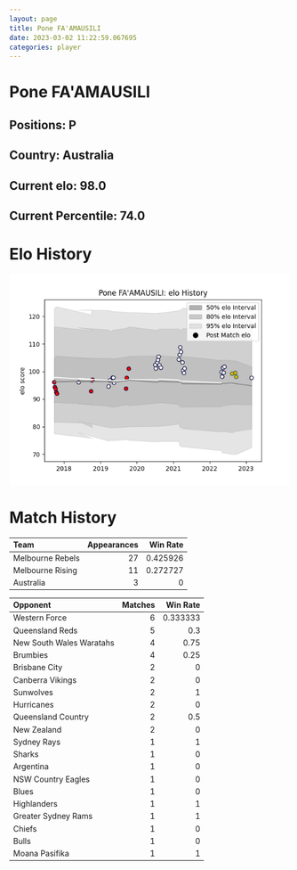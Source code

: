 ```yaml
---  
layout: page  
title: Pone FA'AMAUSILI  
date: 2023-03-02 11:22:59.067695  
categories: player  
---
```

# Pone FA'AMAUSILI

## Positions: P

## Country: Australia

## Current elo: 98.0

## Current Percentile: 74.0

# Elo History


![elo history](history_PoneFA'AMAUSILI.png)
# Match History


| Team             |   Appearances |   Win Rate |
|:-----------------|--------------:|-----------:|
| Melbourne Rebels |            27 |   0.425926 |
| Melbourne Rising |            11 |   0.272727 |
| Australia        |             3 |   0        |

| Opponent                 |   Matches |   Win Rate |
|:-------------------------|----------:|-----------:|
| Western Force            |         6 |   0.333333 |
| Queensland Reds          |         5 |   0.3      |
| New South Wales Waratahs |         4 |   0.75     |
| Brumbies                 |         4 |   0.25     |
| Brisbane City            |         2 |   0        |
| Canberra Vikings         |         2 |   0        |
| Sunwolves                |         2 |   1        |
| Hurricanes               |         2 |   0        |
| Queensland Country       |         2 |   0.5      |
| New Zealand              |         2 |   0        |
| Sydney Rays              |         1 |   1        |
| Sharks                   |         1 |   0        |
| Argentina                |         1 |   0        |
| NSW Country Eagles       |         1 |   0        |
| Blues                    |         1 |   0        |
| Highlanders              |         1 |   1        |
| Greater Sydney Rams      |         1 |   1        |
| Chiefs                   |         1 |   0        |
| Bulls                    |         1 |   0        |
| Moana Pasifika           |         1 |   1        |
